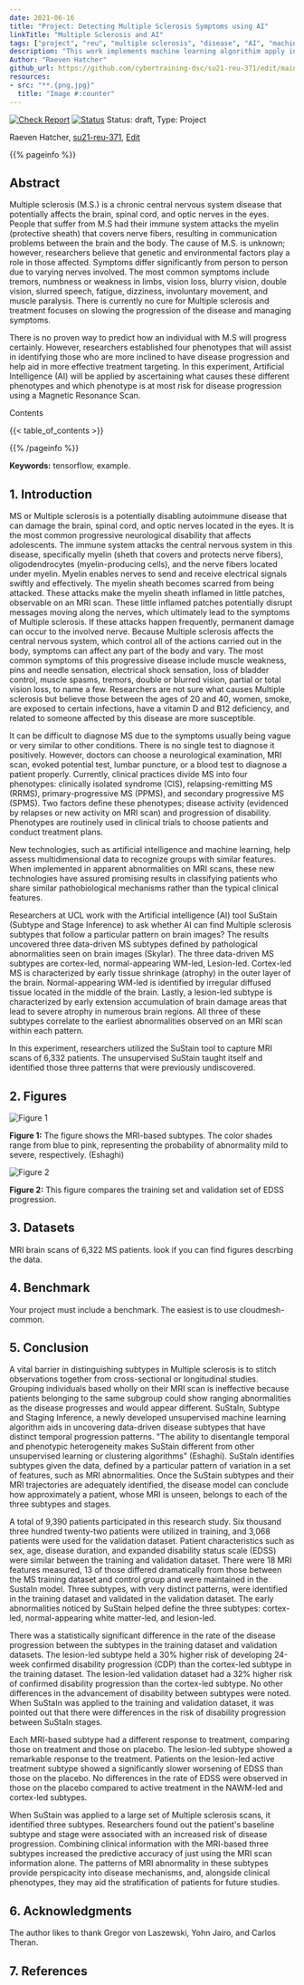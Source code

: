 ```yaml
---
date: 2021-06-16
title: "Project: Detecting Multiple Sclerosis Symptoms using AI" 
linkTitle: "Multiple Sclerosis and AI"
tags: ["project", "reu", "multiple sclerosis", "disease", "AI", "machine learning"]
description: "This work implements machine learning algorithim apply in Multiple Sclerosis symptoms and provides treatment options available"
Author: "Raeven Hatcher"
github_url: https://github.com/cybertraining-dsc/su21-reu-371/edit/main/project/index.md
resources:
- src: "**.{png,jpg}"
  title: "Image #:counter"
---
```


[![Check Report](https://github.com/cybertraining-dsc/su21-reu-371/workflows/Check%20Report/badge.svg)](https://github.com/cybertraining-dsc/su21-reu-371/actions)
[![Status](https://github.com/cybertraining-dsc/su21-reu-371/workflows/Status/badge.svg)](https://github.com/cybertraining-dsc/su21-reu-371/actions)
Status: draft, Type: Project


Raeven Hatcher, [su21-reu-371](https://github.com/cybertraining-dsc/su21-reu-371), [Edit](https://github.com/cybertraining-dsc/su21-reu-371/blob/main/project/index.md)

{{% pageinfo %}}

## Abstract

Multiple sclerosis (M.S.) is a chronic central nervous system disease that potentially affects the brain, spinal cord, and optic nerves in the eyes. People that suffer from M.S had their immune system attacks the myelin (protective sheath) that covers nerve fibers, resulting in communication problems between the brain and the body. The cause of M.S. is unknown; however, researchers believe that genetic and environmental factors play a role in those affected. Symptoms differ significantly from person to person due to varying nerves involved. The most common symptoms include tremors, numbness or weakness in limbs, vision loss, blurry vision, double vision, slurred speech, fatigue, dizziness, involuntary movement, and muscle paralysis. There is currently no cure for Multiple sclerosis and treatment focuses on slowing the progression of the disease and managing symptoms.

There is no proven way to predict how an individual with M.S will progress certainly. However, researchers established four phenotypes that will assist in identifying those who are more inclined to have disease progression and help aid in more effective treatment targeting. In this experiment, Artificial Intelligence (AI) will be applied by ascertaining what causes these different phenotypes and which phenotype is at most risk for disease progression using a Magnetic Resonance Scan.

Contents

{{< table_of_contents >}}

{{% /pageinfo %}}

**Keywords:** tensorflow, example.

## 1. Introduction

MS or Multiple sclerosis is a potentially disabling autoimmune disease that can damage the brain, spinal cord, and optic nerves located in the eyes. It is the most common progressive neurological disability that affects adolescents. The immune system attacks the central nervous system in this disease, specifically myelin (sheth that covers and protects nerve fibers), oligodendrocytes (myelin-producing cells), and the nerve fibers located under myelin. Myelin enables nerves to send and receive electrical signals swiftly and effectively. The myelin sheath becomes scarred from being attacked. These attacks make the myelin sheath inflamed in little patches, observable on an MRI scan. These little inflamed patches potentially disrupt messages moving along the nerves, which ultimately lead to the symptoms of Multiple sclerosis. If these attacks happen frequently, permanent damage can occur to the involved nerve.
Because Multiple sclerosis affects the central nervous system, which control all of the actions carried out in the body, symptoms can affect any part of the body and vary. The most common symptoms of this progressive disease include muscle weakness, pins and needle sensation, electrical shock sensation, loss of bladder control, muscle spasms, tremors, double or blurred vision, partial or total vision loss, to name a few. Researchers are not sure what causes Multiple sclerosis but believe those between the ages of 20 and 40, women, smoke, are exposed to certain infections, have a vitamin D and B12 deficiency, and related to someone affected by this disease are more susceptible.

It can be difficult to diagnose MS due to the symptoms usually being vague or very similar to other conditions. There is no single test to diagnose it positively. However, doctors can choose a neurological examination, MRI scan, evoked potential test, lumbar puncture, or a blood test to diagnose a patient properly. Currently, clinical practices divide MS into four phenotypes: clinically isolated syndrome (CIS), relapsing-remitting MS (RRMS), primary-progressive MS (PPMS), and secondary progressive MS (SPMS). Two factors define these phenotypes; disease activity (evidenced by relapses or new activity on MRI scan) and progression of disability. Phenotypes are routinely used in clinical trials to choose patients and conduct treatment plans.

New technologies, such as artificial intelligence and machine learning, help assess multidimensional data to recognize groups with similar features. When implemented in apparent abnormalities on MRI scans, these new technologies have assured promising results in classifying patients who share similar pathobiological mechanisms rather than the typical clinical features.

Researchers at UCL work with the Artificial intelligence (AI) tool SuStain (Subtype and Stage Inference) to ask whether AI can find Multiple sclerosis subtypes that follow a particular pattern on brain images? The results uncovered three data-driven MS subtypes defined by pathological abnormalities seen on brain images (Skylar).  The three data-driven MS subtypes are cortex-led, normal-appearing WM-led, Lesion-led. Cortex-led MS is characterized by early tissue shrinkage (atrophy) in the outer layer of the brain. Normal-appearing WM-led is identified by irregular diffused tissue located in the middle of the brain. Lastly, a lesion-led subtype is characterized by early extension accumulation of brain damage areas that lead to severe atrophy in numerous brain regions. All three of these subtypes correlate to the earliest abnormalities observed on an MRI scan within each pattern.

In this experiment, researchers utilized the SuStain tool to capture MRI scans of 6,332 patients. The unsupervised SuStain taught itself and identified those three patterns that were previously undiscovered.

## 2. Figures

![Figure 1](https://github.com/cybertraining-dsc/su21-reu-371/raw/main/project/images//MRI-subtypes.jpg)

**Figure 1:** The figure shows the MRI-based subtypes. The color shades range from blue to pink, representing the probability of abnormality mild to severe, respectively. (Eshaghi)

![Figure 2](https://github.com/cybertraining-dsc/su21-reu-371/raw/main/project/images//EDSS-progression.jpg)

**Figure 2:** This figure compares the training set and validation set of EDSS progression.

## 3. Datasets

MRI brain scans of 6,322 MS patients. look if you can find figures descrbing the data.

## 4. Benchmark

Your project must include a benchmark. The easiest is to use cloudmesh-common.

## 5. Conclusion

A vital barrier in distinguishing subtypes in Multiple sclerosis is to stitch observations together from cross-sectional or longitudinal studies. Grouping individuals based wholly on their MRI scan is ineffective because patients belonging to the same subgroup could show ranging abnormalities as the disease progresses and would appear different. SuStaIn, Subtype and Staging Inference, a newly developed unsupervised machine learning algorithm aids in uncovering data-driven disease subtypes that have distinct temporal progression patterns. "The ability to disentangle temporal and phenotypic heterogeneity makes SuStain different from other unsupervised learning or clustering algorithms" (Eshaghi). SuStaIn identifies subtypes given the data, defined by a particular pattern of variation in a set of features, such as MRI abnormalities. Once the SuStain subtypes and their MRI trajectories are adequately identified, the disease model can conclude how approximately a patient, whose MRI is unseen, belongs to each of the three subtypes and stages.

A total of 9,390 patients participated in this research study. Six thousand three hundred twenty-two patients were utilized in training, and 3,068 patients were used for the validation dataset. Patient characteristics such as sex, age, disease duration, and expanded disability status scale (EDSS) were similar between the training and validation dataset. There were 18 MRI features measured, 13 of those differed dramatically from those between the MS training dataset and control group and were maintained in the SustaIn model. Three subtypes, with very distinct patterns, were identified in the training dataset and validated in the validation dataset. The early abnormalities noticed by SuStain helped define the three subtypes: cortex-led, normal-appearing white matter-led, and lesion-led.

There was a statistically significant difference in the rate of the disease progression between the subtypes in the training dataset and validation datasets. The lesion-led subtype held a 30% higher risk of developing 24-week confirmed disability progression (CDP) than the cortex-led subtype in the training dataset. The lesion-led validation dataset had a 32% higher risk of confirmed disability progression than the cortex-led subtype. No other differences in the advancement of disability between subtypes were noted. When SuStaIn was applied to the training and validation dataset, it was pointed out that there were differences in the risk of disability progression between SuStaIn stages.

Each MRI-based subtype had a different response to treatment, comparing those on treatment and those on placebo. The lesion-led subtype showed a remarkable response to the treatment. Patients on the lesion-led active treatment subtype showed a significantly slower worsening of EDSS than those on the placebo. No differences in the rate of EDSS were observed in those on the placebo compared to active treatment in the NAWM-led and cortex-led subtypes.

When SuStain was applied to a large set of Multiple sclerosis scans, it identified three subtypes. Researchers found out the patient's baseline subtype and stage were associated with an increased risk of disease progression. Combining clinical information with the MRI-based three subtypes increased the predictive accuracy of just using the MRI scan information alone. The patterns of MRI abnormality in these subtypes provide perspicacity into disease mechanisms, and, alongside clinical phenotypes, they may aid the stratification of patients for future studies. 

## 6. Acknowledgments

The author likes to thank Gregor von Laszewski, Yohn Jairo, and Carlos Theran.

## 7. References

[^1]: Eshaghi, A., Young, A. L., Wijeratne, P. A., Prados, F., Arnold, D. L., Narayanan, S., Guttmann, C. R. G., Barkhof, F., Alexander, D. C., Thompson, A. J., Chard, D., &amp; Ciccarelli, O. (2021, April 6). Identifying multiple sclerosis subtypes using unsupervised machine learning and MRI data. Nature News.
      <https://www.nature.com/articles/s41467-021-22265-2>
 
[^2]: Mayo Foundation for Medical Education and Research. (2020, June 12). Multiple sclerosis. Mayo Clinic.
      <https://www.mayoclinic.org/diseases-conditions/multiple-sclerosis/symptoms-causes/syc-20350269>

[^3]: MediLexicon International. (n.d.). Multiple sclerosis (MS): Types, symptoms, and causes. Medical News Today.
      <https://www.medicalnewstoday.com/articles/37556>

[^4]: Skylar Kenney, A. E. (2021, April 12). Artificial Intelligence Identifies Novel Multiple Sclerosis Subtypes. Pharmacy Times.
      <https://www.pharmacytimes.com/view/artificial-intelligence-identifies-novel-multiple-sclerosis-subtypes>
 
[^5]: Ucl. (2021, April 8). New multiple sclerosis subtypes identified using artificial intelligence. UCL News.
      <https://www.ucl.ac.uk/news/2021/apr/new-multiple-sclerosis-subtypes-identified-using-artificial-intelligence>

[^6]: What Is MS? National Multiple Sclerosis Society. (n.d.).
      <https://www.nationalmssociety.org/What-is-MS>

